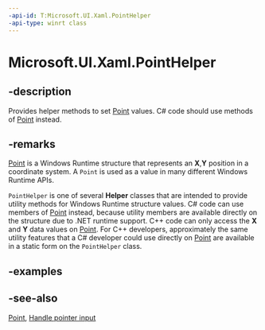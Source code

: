 ```yaml
---
-api-id: T:Microsoft.UI.Xaml.PointHelper
-api-type: winrt class
---
```


<!-- Class syntax.
public class PointHelper : Microsoft.UI.Xaml.IPointHelper
-->

# Microsoft.UI.Xaml.PointHelper

## -description

Provides helper methods to set [Point](/uwp/api/windows.foundation.point) values. C# code should use methods of [Point](/dotnet/api/windows.foundation.point) instead.

## -remarks

[Point](/uwp/api/windows.foundation.point) is a Windows Runtime structure that represents an **X**,**Y** position in a coordinate system. A `Point` is used as a value in many different Windows Runtime APIs.

`PointHelper` is one of several **Helper** classes that are intended to provide utility methods for Windows Runtime structure values. C# code can use members of [Point](/dotnet/api/windows.foundation.point) instead, because utility members are available directly on the structure due to .NET runtime support. C++ code can only access the **X** and **Y** data values on [Point](/uwp/api/windows.foundation.point). For C++ developers, approximately the same utility features that a C# developer could use directly on [Point](/uwp/api/windows.foundation.point) are available in a static form on the `PointHelper` class.

## -examples

## -see-also

[Point](/uwp/api/windows.foundation.point), [Handle pointer input](/windows/apps/design/input/handle-pointer-input)
